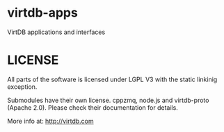 virtdb-apps
===========

VirtDB applications and interfaces 


LICENSE
=======

All parts of the software is licensed under LGPL V3 with the static linkinig exception.

Submodules have their own license. cppzmq, node.js and virtdb-proto (Apache 2.0).
Please check their documentation for details.


More info at: http://virtdb.com
